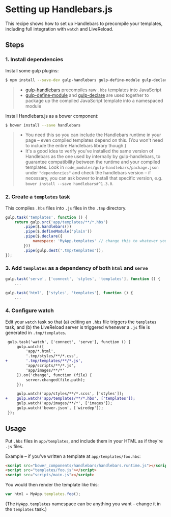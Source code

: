 # Setting up Handlebars.js

This recipe shows how to set up Handlebars to precompile your templates, including full integration with `watch` and LiveReload.


## Steps


### 1. Install dependencies

Install some gulp plugins:

```sh
$ npm install --save-dev gulp-handlebars gulp-define-module gulp-declare
```

> * [gulp-handlebars](https://github.com/lazd/gulp-handlebars) precompiles raw `.hbs` templates into JavaScript
> * [gulp-define-module](https://github.com/wbyoung/gulp-define-module) and [gulp-declare](https://github.com/lazd/gulp-declare) are used together to package up the compiled JavaScript template into a namespaced module

Install Handlebars.js as a bower component:

```sh
$ bower install --save handlebars
```

> * You need this so you can include the Handlebars runtime in your page – even compiled templates depend on this. (You won't need to include the entire Handlebars library though.)
> * It's a good idea to verify you've installed the same version of Handlebars as the one used by internally by gulp-handlebars, to guarantee compatibility between the runtime and your compiled templates. Look in `node_modules/gulp-handlebars/package.json` under `"dependencies"` and check the handlebars version – if necessary, you can ask bower to install that specific version, e.g. `bower install --save handlebars#^1.3.0`.


### 2. Create a `templates` task

This compiles `.hbs` files into `.js` files in the `.tmp` directory.

```js
gulp.task('templates', function () {
    return gulp.src('app/templates/**/*.hbs')
        .pipe($.handlebars())
        .pipe($.defineModule('plain'))
        .pipe($.declare({
            namespace: 'MyApp.templates' // change this to whatever you want
        }))
        .pipe(gulp.dest('.tmp/templates'));
});
```


### 3. Add `templates` as a dependency of both `html` and `serve`

```js
gulp.task('serve', ['connect', 'styles', 'templates'], function () {
    ...
```

```js
gulp.task('html', ['styles', 'templates'], function () {
    ...
```


### 4. Configure watch

Edit your `watch` task so that (a) editing an `.hbs` file triggers the `templates` task, and (b) the LiveReload server is triggered whenever a `.js` file is generated in `.tmp/templates`.

```diff
 gulp.task('watch', ['connect', 'serve'], function () {
     gulp.watch([
         'app/*.html',
         '.tmp/styles/**/*.css',
+        '.tmp/templates/**/*.js',
         'app/scripts/**/*.js',
         'app/images/**/*'
     ]).on('change', function (file) {
         server.changed(file.path);
     });

     gulp.watch('app/styles/**/*.scss', ['styles']);
+    gulp.watch('app/templates/**/*.hbs', ['templates']);
     gulp.watch('app/images/**/*', ['images']);
     gulp.watch('bower.json', ['wiredep']);
 });
```


## Usage

Put `.hbs` files in `app/templates`, and include them in your HTML as if they're `.js` files.

Example – if you've written a template at `app/templates/foo.hbs`:

```html
<script src="bower_components/handlebars/handlebars.runtime.js"></script>
<script src="templates/foo.js"></script>
<script src="scripts/main.js"></script>
```

You would then render the template like this:

```js
var html = MyApp.templates.foo();
```

(The `MyApp.templates` namespace can be anything you want – change it in the `templates` task.)

